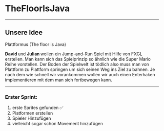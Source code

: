 # TheFloorIsJava

--------

## Unsere Idee

Plattformus (The floor is Java)

<strong> David </strong> und <strong> Julian </strong> wollen ein Jump-and-Run Spiel mit Hilfe von FXGL erstellen.
Man kann sich das Spielprinzip so ähnlich wie die Super Mario Reihe vorstellen.
Der Boden der Spielwelt ist tödlich also muss man von Plattform zu Plattform springen um sich seinen Weg ins Ziel zu bahnen.
Je nach dem wie schnell wir vorankommen wollen wir auch einen Enterhaken implementieren mit dem man sich fortbewegen kann.

-----


### Erster Sprint:
1. erste Sprites gefunden ✅
2. Platformen erstellen 
3. Spieler Hinzufügen
4. vielleicht sogar schon Movement hinzufügen 